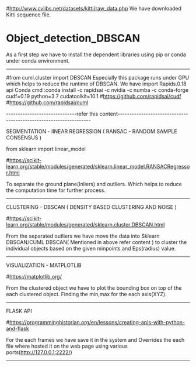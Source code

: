 #http://www.cvlibs.net/datasets/kitti/raw_data.php
We have downloaded Kitti sequence file.

# Object_detection_DBSCAN
As a first step we have to install the dependent libraries using pip or conda under conda environment.


-----------------------------------------------------------------------------------------------------------

#from cuml.cluster import DBSCAN
Especially this package runs under GPU which helps to reduce the runtime of DBSCAN. We have import Rapids.0.18 api
Conda cmd :conda install -c rapidsai -c nvidia -c numba -c conda-forge cudf=0.19 python=3.7 cudatoolkit=10.1
#https://github.com/rapidsai/cudf
#https://github.com/rapidsai/cuml 

------------------------------refer this content------------------------------------------------------------------

SEGMENTATION - lINEAR REGRESSION ( RANSAC - RANDOM SAMPLE CONSENSUS )

from sklearn import linear_model

#https://scikit-learn.org/stable/modules/generated/sklearn.linear_model.RANSACRegressor.html

To separate the ground plane(Inliers) and outliers. Which helps to reduce the computation time for further process.


----------------------------------------------------------------------------------------------------------------------


CLUSTERING - DBSCAN ( DENSITY BASED CLUSTERING AND NOISE )


#https://scikit-learn.org/stable/modules/generated/sklearn.cluster.DBSCAN.html

From the separated outliers we have move the data into Sklearn DBSCAN/CUML DBSCAN( Mentioned in above refer content )
to cluster the individual objects based on the given minpoints and Eps(radius) value.


----------------------------------------------------------------------------------------------------------------------

VISUALIZATION - MATPLOTLIB

#https://matplotlib.org/

From the clustered object we have to plot the bounding box on top of the each clustered object.
Finding the min,max for the each axis(XYZ). 


----------------------------------------------------------------------------------------------------------------------

FLASK API 

#https://programminghistorian.org/en/lessons/creating-apis-with-python-and-flask

For the each frames we have save it in the system and Overrides the each file where hosted it on the web page using various ports(http://127.0.0.1:2222/)


----------------------------------------------------------------------------------------------------------------------








